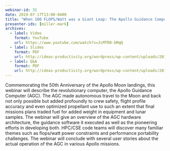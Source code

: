 ```yaml
---
webinar-id: 31
date: 2019-07-17T13:00-0400
title: "When 100 FLOPS/Watt was a Giant Leap: The Apollo Guidance Computer Hardware, Software And Application In Moon Missions"
presenter-ids: [miller-mark]
archives:
  - label: Video
    format: YouTube
    url: https://www.youtube.com/watch?v=JcMTR0-bMqQ
  - label: Slides
    format: PDF
    url: http://ideas-productivity.org/wordpress/wp-content/uploads/2017/06/webinar031-Apollo50th.pdf
  - label: Q&A
    format: PDF
    url: http://ideas-productivity.org/wordpress/wp-content/uploads/2017/06/webinar031-Apollo50th-qa.pdf
---
```

Commemorating the 50th Anniversary of the Apollo Moon landings, this
webinar will describe the revolutionary computer, the Apollo Guidance
Computer (AGC). The AGC made autonomous travel to the Moon and back
not only possible but added profoundly to crew safety, flight profile
accuracy and even optimized propellant use to such an extent that
final missions plans traded fuel for added weight in equipment and
lunar samples. The webinar will give an overview of the AGC hardware
architecture, the guidance software it executed as well as the
pioneering efforts in developing both. HPC/CSE code teams will
discover many familiar themes such as flops/watt power constraints and
performance portability challenges. The webinar will conclude with
several user stories about the actual operation of the AGC in various
Apollo missions.
